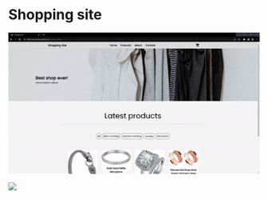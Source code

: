# Shopping site

![](https://github.com/stefandrazicstefan/Shopping-Site/blob/master/ecommerce.gif)

![](https://skillicons.dev/icons?i=react,redux,mui&theme=dark)

